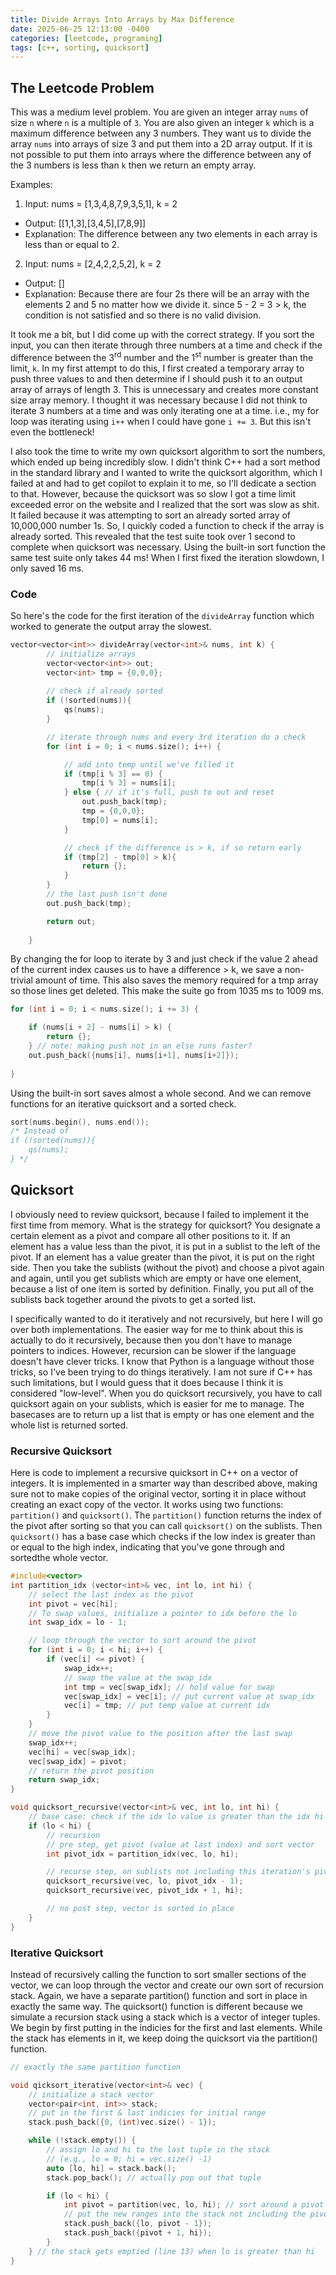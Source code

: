 ```yaml
---
title: Divide Arrays Into Arrays by Max Difference
date: 2025-06-25 12:13:00 -0400
categories: [leetcode, programing]
tags: [c++, sorting, quicksort]
---
```


## The Leetcode Problem
This was a medium level problem.
You are given an integer array `nums` of size `n` where `n` is a multiple of `3`. 
You are also given an integer `k` which is a maximum difference between any 3 numbers. 
They want us to divide the array `nums` into arrays of size 3 and put them into a 2D array output. 
If it is not possible to put them into arrays where the difference between any of the 3 numbers is less than `k` then we return an empty array.

Examples:

1. Input: nums = [1,3,4,8,7,9,3,5,1], k = 2
* Output: [[1,1,3],[3,4,5],[7,8,9]]
* Explanation: The difference between any two elements in each array is less than or equal to 2.

2. Input: nums = [2,4,2,2,5,2], k = 2
* Output: []
* Explanation: Because there are four 2s there will be an array with the elements 2 and 5 no matter how we divide it. since 5 - 2 = 3 > k, the condition is not satisfied and so there is no valid division.

It took me a bit, but I did come up with the correct strategy. 
If you sort the input, you can then iterate through three numbers at a time and check if the difference between the 3<sup>rd</sup> number and the 1<sup>st</sup> number is greater than the limit, `k`. 
In my first attempt to do this, I first created a temporary array to push three values to and then determine if I should push it to an output array of arrays of length 3.
This is unnecessary and creates more constant size array memory.
I thought it was necessary because I did not think to iterate 3 numbers at a time and was only iterating one at a time.
i.e., my for loop was iterating using `i++` when I could have gone `i += 3`.
But this isn't even the bottleneck!

I also took the time to write my own quicksort algorithm to sort the numbers, which ended up being incredibly slow. 
I didn't think C++ had a sort method in the standard library and I wanted to write the quicksort algorithm, which I failed at and had to get copilot to explain it to me, so I'll dedicate a section to that. 
However, because the quicksort was so slow I got a time limit exceeded error on the website and I realized that the sort was slow as shit. 
It failed because it was attempting to sort an already sorted array of 10,000,000 number 1s. 
So, I quickly coded a function to check if the array is already sorted.
This revealed that the test suite took over 1 second to complete when quicksort was necessary.
Using the built-in sort function the same test suite only takes 44 ms!
When I first fixed the iteration slowdown, I only saved 16 ms.

### Code
So here's the code for the first iteration of the `divideArray` function which worked to generate the output array the slowest.

```c++
vector<vector<int>> divideArray(vector<int>& nums, int k) {
        // initialize arrays
        vector<vector<int>> out;
        vector<int> tmp = {0,0,0};
        
        // check if already sorted
        if (!sorted(nums)){
            qs(nums);
        }

        // iterate through nums and every 3rd iteration do a check
        for (int i = 0; i < nums.size(); i++) {

            // add into temp until we've filled it
            if (tmp[i % 3] == 0) {
                tmp[i % 3] = nums[i];
            } else { // if it's full, push to out and reset
                out.push_back(tmp);
                tmp = {0,0,0};
                tmp[0] = nums[i];
            }

            // check if the difference is > k, if so return early
            if (tmp[2] - tmp[0] > k){
                return {};
            }
        }
        // the last push isn't done
        out.push_back(tmp);

        return out;
        
    }
```

By changing the for loop to iterate by 3 and just check if the value 2 ahead of the current index causes us to have a difference > k,
we save a non-trivial amount of time. 
This also saves the memory required for a tmp array so those lines get deleted.
This make the suite go from 1035 ms to 1009 ms.

```c++
for (int i = 0; i < nums.size(); i += 3) {

    if (nums[i + 2] - nums[i] > k) {
        return {};
    } // note: making push not in an else runs faster?
    out.push_back({nums[i], nums[i+1], nums[i+2]});
    
}
```

Using the built-in sort saves almost a whole second. 
And we can remove functions for an iterative quicksort and a sorted check.

```c++
sort(nums.begin(), nums.end());
/* Instead of
if (!sorted(nums)){
    qs(nums);
} */
```

## Quicksort
I obviously need to review quicksort, because I failed to implement it the first time from memory.
What is the strategy for quicksort?
You designate a certain element as a pivot and compare all other positions to it.
If an element has a value less than the pivot, it is put in a sublist to the left of the pivot.
If an element has a value greater than the pivot, it is put on the right side.
Then you take the sublists (without the pivot) and choose a pivot again and again, 
until you get sublists which are empty or have one element,
because a list of one item is sorted by definition.
Finally, you put all of the sublists back together around the pivots to get a sorted list.

I specifically wanted to do it iteratively and not recursively, but here I will go over both implementations.
The easier way for me to think about this is actually to do it recursively, because then you don't have to manage pointers to indices.
However, recursion can be slower if the language doesn't have clever tricks.
I know that Python is a language without those tricks, so I've been trying to do things iteratively.
I am not sure if C++ has such limitations, but I would guess that it does because I think it is considered "low-level".
When you do quicksort recursively, you have to call quicksort again on your sublists, which is easier for me to manage.
The basecases are to return up a list that is empty or has one element and the whole list is returned sorted.

### Recursive Quicksort
Here is code to implement a recursive quicksort in C++ on a vector of integers.
It is implemented in a smarter way than described above, making sure not to make copies of the original vector,
sorting it in place without creating an exact copy of the vector.
It works using two functions: `partition()` and `quicksort()`.
The `partition()` function returns the index of the pivot after sorting so that you can call `quicksort()` on the sublists.
Then `quicksort()` has a base case which checks if the low index is greater than or equal to the high index, indicating that you've gone through and sortedthe whole vector.

```c++
#include<vector>
int partition_idx (vector<int>& vec, int lo, int hi) {
    // select the last index as the pivot
    int pivot = vec[hi];
    // To swap values, initialize a pointer to idx before the lo
    int swap_idx = lo - 1;

    // loop through the vector to sort around the pivot
    for (int i = 0; i < hi; i++) {
        if (vec[i] <= pivot) {
            swap_idx++;
            // swap the value at the swap_idx
            int tmp = vec[swap_idx]; // hold value for swap
            vec[swap_idx] = vec[i]; // put current value at swap_idx
            vec[i] = tmp; // put temp value at current idx
        }
    }
    // move the pivot value to the position after the last swap
    swap_idx++;
    vec[hi] = vec[swap_idx];
    vec[swap_idx] = pivot;
    // return the pivot position
    return swap_idx;
}

void quicksort_recursive(vector<int>& vec, int lo, int hi) {
    // base case: check if the idx lo value is greater than the idx hi
    if (lo < hi) {
        // recursion
        // pre step, get pivot (value at last index) and sort vector
        int pivot_idx = partition_idx(vec, lo, hi);

        // recurse step, on sublists not including this iteration's pivot_idx
        quicksort_recursive(vec, lo, pivot_idx - 1);
        quicksort_recursive(vec, pivot_idx + 1, hi);

        // no post step, vector is sorted in place
    }
}
```

### Iterative Quicksort
Instead of recursively calling the function to sort smaller sections of the vector, we can loop through the vector and create our own sort of recursion stack.
Again, we have a separate partition() function and sort in place in exactly the same way.
The quicksort() function is different because we simulate a recursion stack using a stack which is a vector of integer tuples.
We begin by first putting in the indicies for the first and last elements.
While the stack has elements in it, we keep doing the quicksort via the partition() function.


```c++
// exactly the same partition function

void qicksort_iterative(vector<int>& vec) {
    // initialize a stack vector
    vector<pair<int, int>> stack;
    // put in the first & last indicies for initial range
    stack.push_back({0, (int)vec.size() - 1});

    while (!stack.empty()) {
        // assign lo and hi to the last tuple in the stack 
        // (e.g., lo = 0; hi = vec.size() -1)
        auto [lo, hi] = stack.back();
        stack.pop_back(); // actually pop out that tuple

        if (lo < hi) {
            int pivot = partition(vec, lo, hi); // sort around a pivot
            // put the new ranges into the stack not including the pivot
            stack.push_back({lo, pivot - 1});
            stack.push_back({pivot + 1, hi});
        }
    } // the stack gets emptied (line 13) when lo is greater than hi
}
```